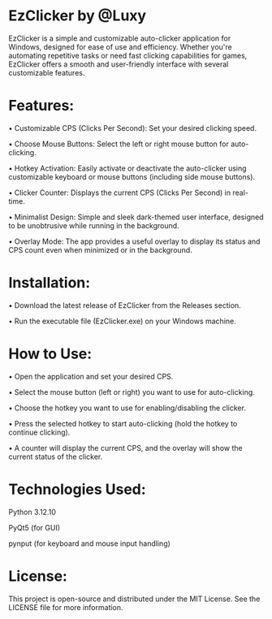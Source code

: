 # EzClicker by @Luxy

EzClicker is a simple and customizable auto-clicker application for Windows, designed for ease of use and efficiency. Whether you're automating repetitive tasks or need fast clicking capabilities for games, EzClicker offers a smooth and user-friendly interface with several customizable features.

# Features:

• Customizable CPS (Clicks Per Second): Set your desired clicking speed.

• Choose Mouse Buttons: Select the left or right mouse button for auto-clicking.

• Hotkey Activation: Easily activate or deactivate the auto-clicker using customizable keyboard or mouse buttons (including side mouse buttons).

• Clicker Counter: Displays the current CPS (Clicks Per Second) in real-time.

• Minimalist Design: Simple and sleek dark-themed user interface, designed to be unobtrusive while running in the background.

• Overlay Mode: The app provides a useful overlay to display its status and CPS count even when minimized or in the background.

# Installation:

• Download the latest release of EzClicker from the Releases section.

• Run the executable file (EzClicker.exe) on your Windows machine.

# How to Use:

• Open the application and set your desired CPS.

• Select the mouse button (left or right) you want to use for auto-clicking.

• Choose the hotkey you want to use for enabling/disabling the clicker.

• Press the selected hotkey to start auto-clicking (hold the hotkey to continue clicking).

• A counter will display the current CPS, and the overlay will show the current status of the clicker.

# Technologies Used:

Python 3.12.10

PyQt5 (for GUI)

pynput (for keyboard and mouse input handling)

# License:

This project is open-source and distributed under the MIT License. See the LICENSE file for more information.
